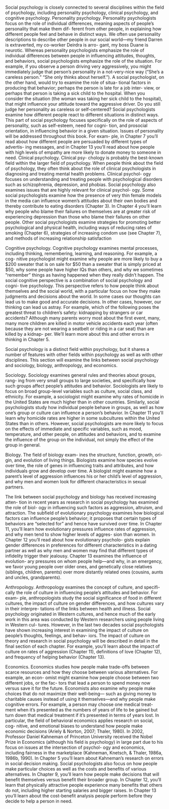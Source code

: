 Social psychology is closely connected to several disciplines within the field
of psychology, including personality psychology, clinical psychology, and
cognitive psychology.
Personality psychology. Personality psychologists focus on the role of 
individual differences, meaning aspects of people’s personality that make them
dif- ferent from other people, in explaining how different people feel and 
behave in distinct ways. We often use personality
descriptions to describe other people in our social world—my friend Darren
is extraverted, my co-worker Deirdra is arro- gant, my boss Duane is neurotic.
Whereas personality psychologists emphasize the role of individual differences
between people in influencing attitudes, thoughts, and behaviors, social
psychologists emphasize the role of the situation. For example, if you
observe a person driving very aggressively, you might immediately judge that
person’s personality in a not-very-nice way (“She’s a careless person.”
“She only thinks about herself.”).  A social psychologist, on the other
hand, would try to examine the role of situa- tional factors in producing
that behavior; perhaps the person is late for a job inter- view, or perhaps
that person is taking a sick child to the hospital. When you consider the
situation (the woman was taking her sick child to the hospital), that might
influence your attitude toward the aggressive driver. Do you still judge her
personality as careless or self-centered?  Social psychologists examine how
different people react to different situations in distinct ways. This part of
social psychology focuses specifically on the role of aspects of personality,
such as self-esteem, need for cogni- tion, and prosocial orientation, in
influencing behavior in a given situation. Issues of personality will be
addressed throughout this book. For exam- ple, in Chapter 7 you’ll read
about how different people are persuaded by different types of advertis-
ing messages, and in Chapter 13 you’ll read about how people with high
levels of empathy are more likely to donate money to someone in need.
Clinical psychology. Clinical psy- chology is probably the best-known field
within the larger field of psychology. When people think about the field
of psychology, they often think about the role of clinical psychologists
in diagnosing and treating mental health problems. Clinical psychol- ogy
focuses on understanding and treating people with psychological disorders
such as schizophrenia, depression, and phobias.  Social psychology also
examines issues that are highly relevant for clinical psychol- ogy. Some
social psychologists examine how the presence of very thin female models
in the media can influence women’s attitudes about their own bodies and
thereby contribute to eating disorders (Chapter 3). In Chapter 4 you’ll
learn why people who blame their failures on themselves are at greater
risk of experiencing depression than those who blame their failures on
other people. Other social psychologists examine strategies for promoting
better psychological and physical health, including ways of reducing rates
of smoking (Chapter 6), strategies of increasing condom use (see Chapter 7),
and methods of increasing relationship satisfaction

Cognitive psychology. Cognitive psychology examines mental processes,
including thinking, remembering, learning, and reasoning. For example, a
cog- nitive psychologist might examine why people are more likely to buy a
$200 sweater that is on sale for $50 than a sweater that is simply priced
at $50, why some people have higher IQs than others, and why we sometimes
“remember” things as having happened when they really didn’t happen.
The social cognitive perspective is a combination of social psychology
and cogni- tive psychology. This perspective refers to how people think
about themselves and the social world, with a particular focus on how they
make judgments and decisions about the world. In some cases our thoughts
can lead us to make good and accurate decisions. In other cases, however,
our thinking can lead us astray. For example, which of the following poses
the greatest threat to children’s safety: kidnapping by strangers or car
accidents? Although many parents worry most about the first event, many,
many more children are killed in motor vehicle accidents each year (often
because they are not wearing a seatbelt or riding in a car seat) than are
killed by a kidnap- per. We’ll learn more about this and other errors in
thinking in Chapter 5.

Social psychology is a distinct field within psychology, but it shares a
number of features with other fields within psychology as well as with other
disciplines. This section will examine the links between social psychology
and sociology, biology, anthropology, and economics.

Sociology. Sociology examines general rules and theories about groups, rang-
ing from very small groups to large societies, and specifically how such
groups affect people’s attitudes and behavior. Sociologists are likely
to focus on broad group-level variables such as culture, social class, and
ethnicity. For example, a sociologist might examine why rates of homicide
in the United States are much higher than in other countries.  Similarly,
social psychologists study how individual people behave in groups, as well
as how one’s group or culture can influence a person’s behavior. In
Chapter 11 you’ll learn why homicide rates are higher in some subcultures
within the United States than in others. However, social psychologists are
more likely to focus on the effects of immediate and specific variables,
such as mood, temperature, and other people, on attitudes and behaviors,
and to examine the influence of the group on the individual, not simply the
effect of the group in general.

Biology. The field of biology exam- ines the structure, function, growth,
ori- gin, and evolution of living things.  Biologists examine how species
evolve over time, the role of genes in influencing traits and attributes,
and how individuals grow and develop over time. A biologist might examine
how a parent’s level of aggression influences his or her child’s level
of aggression, and why men and women look for different characteristics in
sexual partners.

The link between social psychology and biology has received increasing atten-
tion in recent years as research in social psychology has examined the
role of biol- ogy in influencing such factors as aggression, altruism, and
attraction. The subfield of evolutionary psychology examines how biological
factors can influence people’s behavior; it proposes that certain types
of behaviors are “selected for” and hence have survived over time. In
Chapter 11, you’ll learn how evolutionary pressures influence rates of
aggression, and why men tend to show higher levels of aggres- sion than
women. In Chapter 12 you’ll read about how evolutionary psycholo- gists
explain gender differences in preferences for different characteristics in
a dating partner as well as why men and women may find that different types
of infidelity trigger their jealousy. Chapter 13 examines the influence of
evolution- ary pressures on whom people help—and why, in an emergency,
we favor young people over older ones, and genetically close relatives
(siblings, children, parents) over more distantly related ones (cousins,
aunts and uncles, grandparents).

Anthropology. Anthropology examines the concept of culture, and specifi- cally
the role of culture in influencing people’s attitudes and behavior. For
exam- ple, anthropologists study the social significance of food in different
cultures, the impact of culture on gender differences, and how cultures
vary in their interpre- tations of the links between health and illness.
Social psychology originated in Western cultures, and hence much of the early
work in this area was conducted by Western researchers using people living in
Western cul- tures. However, in the last two decades social psychologists
have shown increasing interest in examining the impact of culture on
people’s thoughts, feelings, and behav- iors. The impact of culture on
theory and research in social psychology will be described in detail in
the final section of each chapter. For example, you’ll learn about the
impact of culture on rates of aggression (Chapter 11), definitions of love
(Chapter 12), and frequency of helping behavior (Chapter 13).

Economics. Economics studies how people make trade-offs between scarce
resources and how they choose between various alternatives. For example,
an econ- omist might examine how people choose between two different jobs,
or the fac- tors that lead a person to spend money now versus save it for the
future. Economists also examine why people make choices that do not maximize
their well-being— such as giving money to charitable causes instead of using
it themselves—and why people make cognitive errors. For example, a person
may choose one medical treat- ment when it’s presented as the numbers of
years of life to be gained but turn down that medical treatment if it’s
presented in terms of years lost.  In particular, the field of behavioral
economics applies research on social, cog- nitive, and emotional biases to
understand how people make economic decisions (Ariely & Norton, 2007; Thaler,
1980). In 2002, Professor Daniel Kahneman of Princeton University received
the Nobel Prize in Economics (although his field is psychology) in large part
due to his focus on issues at the intersection of psychol- ogy and economics,
including fairness in the marketplace (Kahneman, Knetsch, & Thaler, 1986a,
1986b, 1990). In Chapter 5 you’ll learn about Kahneman’s research on
errors in social decision making.  Social psychologists also focus on how
people make particular choices as well as the costs and benefits of various
alternatives. In Chapter 9, you’ll learn how people make decisions that
will benefit themselves versus benefit their broader group. In Chapter 12,
you’ll learn that physically attractive people experience many benefits
that others do not, including higher starting salaries and bigger raises. In
Chapter 13 you’ll learn about the cost-benefit analysis people perform
before they decide to help a person in need.
